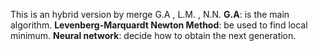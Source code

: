 This is an hybrid version by merge G.A , L.M. , N.N.
**G.A**: is the main algorithm.
**Levenberg-Marquardt Newton Method**: be used to find local minimum.
**Neural network**: decide how to obtain the next generation.
